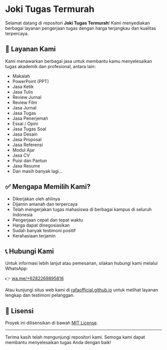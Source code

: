 # Joki Tugas Termurah

Selamat datang di repositori **Joki Tugas Termurah**! Kami menyediakan berbagai layanan pengerjaan tugas dengan harga terjangkau dan kualitas terpercaya.

## 💼 Layanan Kami

Kami menawarkan berbagai jasa untuk membantu kamu menyelesaikan tugas akademik dan profesional, antara lain:

- Makalah
- PowerPoint (PPT)
- Jasa Ketik
- Jasa Tulis
- Review Jurnal
- Review Film
- Jasa Jurnal
- Jasa Tugas
- Jasa Penerjemah
- Essai / Opini
- Jasa Tugas Soal
- Jasa Desain
- Jasa Proposal
- Jasa Referensi
- Modul Ajar
- Jasa CV
- Puisi dan Pantun
- Jasa Resume
- Dan masih banyak lagi...

## ✅ Mengapa Memilih Kami?

- Dikerjakan oleh ahlinya
- Dijamin amanah dan terpercaya
- Telah mengerjakan tugas mahasiswa di berbagai kampus di seluruh Indonesia
- Pengerjaan cepat dan tepat waktu
- Harga dapat dinegosiasikan
- Sudah banyak testimoni positif
- Kerahasiaan terjamin

## 📞 Hubungi Kami

Untuk informasi lebih lanjut atau pemesanan, silakan hubungi kami melalui WhatsApp:

👉 [wa.me/+6282269895816](https://wa.me/+6282269895816)

Atau kunjungi situs web kami di [rafaofficial.github.io](https://rafaofficial.github.io) untuk melihat layanan lengkap dan testimoni pelanggan.

## 📄 Lisensi

Proyek ini dilisensikan di bawah [MIT License](LICENSE).

---

Terima kasih telah mengunjungi repositori kami. Semoga kami dapat membantu menyelesaikan tugas Anda dengan baik!
